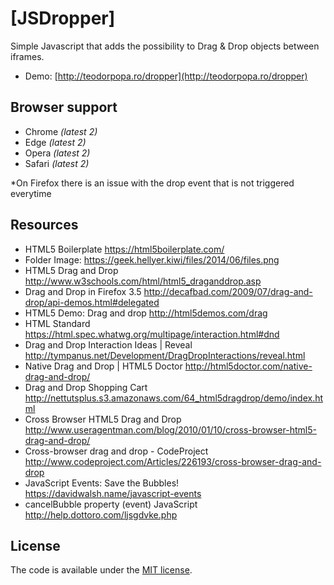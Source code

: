 # [JSDropper]

Simple Javascript that adds the possibility to Drag & Drop objects between iframes. 

* Demo: [http://teodorpopa.ro/dropper](http://teodorpopa.ro/dropper)

## Browser support

* Chrome *(latest 2)*
* Edge *(latest 2)*
* Opera *(latest 2)*
* Safari *(latest 2)*

*On Firefox there is an issue with the drop event that is not triggered everytime

## Resources

* HTML5 Boilerplate https://html5boilerplate.com/
* Folder Image: https://geek.hellyer.kiwi/files/2014/06/files.png
* HTML5 Drag and Drop http://www.w3schools.com/html/html5_draganddrop.asp
* Drag and Drop in Firefox 3.5 http://decafbad.com/2009/07/drag-and-drop/api-demos.html#delegated
* HTML5 Demo: Drag and drop http://html5demos.com/drag
* HTML Standard https://html.spec.whatwg.org/multipage/interaction.html#dnd
* Drag and Drop Interaction Ideas | Reveal http://tympanus.net/Development/DragDropInteractions/reveal.html
* Native Drag and Drop | HTML5 Doctor http://html5doctor.com/native-drag-and-drop/
* Drag and Drop Shopping Cart http://nettutsplus.s3.amazonaws.com/64_html5dragdrop/demo/index.html
* Cross Browser HTML5 Drag and Drop http://www.useragentman.com/blog/2010/01/10/cross-browser-html5-drag-and-drop/
* Cross-browser drag and drop - CodeProject http://www.codeproject.com/Articles/226193/cross-browser-drag-and-drop
* JavaScript Events: Save the Bubbles! https://davidwalsh.name/javascript-events
* cancelBubble property (event) JavaScript http://help.dottoro.com/ljsgdvke.php

## License

The code is available under the [MIT license](LICENSE.txt).
